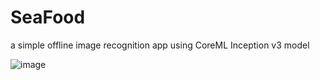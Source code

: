 # SeaFood
a simple offline image recognition app using CoreML Inception v3 model 

![image](https://user-images.githubusercontent.com/34008334/52895626-328fa280-318b-11e9-81a2-6a40aecaa29a.png)
